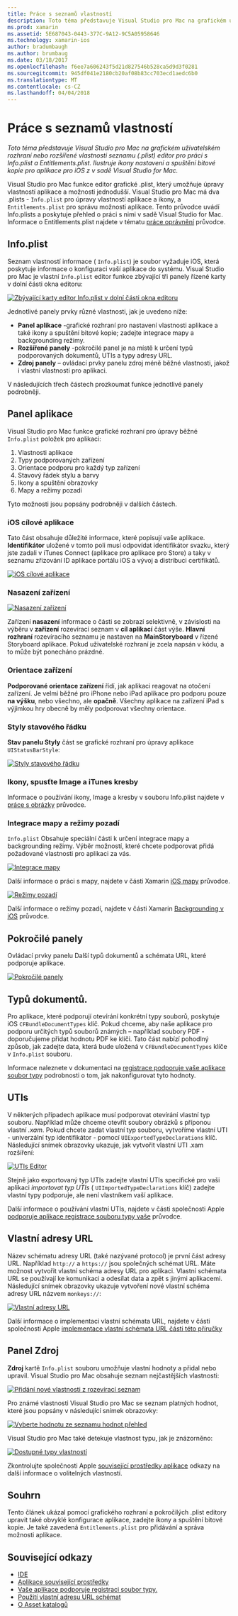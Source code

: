 ```yaml
---
title: Práce s seznamů vlastností
description: Toto téma představuje Visual Studio pro Mac na grafickém uživatelském rozhraní nebo rozšířené vlastnosti seznamu (.plist) editor pro práci s Info.plist a Entitlements.plist. Ilustruje ikony nastavení a spuštění bitové kopie pro aplikace pro iOS z v sadě Visual Studio for Mac.
ms.prod: xamarin
ms.assetid: 5E687043-0443-377C-9A12-9C5A05958646
ms.technology: xamarin-ios
author: bradumbaugh
ms.author: brumbaug
ms.date: 03/18/2017
ms.openlocfilehash: f6ee7a606243f5d21d827546b528ca5d9d3f0281
ms.sourcegitcommit: 945df041e2180cb20af08b83cc703ecd1aedc6b0
ms.translationtype: MT
ms.contentlocale: cs-CZ
ms.lasthandoff: 04/04/2018
---
```

# <a name="working-with-property-lists"></a>Práce s seznamů vlastností

_Toto téma představuje Visual Studio pro Mac na grafickém uživatelském rozhraní nebo rozšířené vlastnosti seznamu (.plist) editor pro práci s Info.plist a Entitlements.plist. Ilustruje ikony nastavení a spuštění bitové kopie pro aplikace pro iOS z v sadě Visual Studio for Mac._

Visual Studio pro Mac funkce editor grafické .plist, který umožňuje úpravy vlastností aplikace a možnosti jednodušší. Visual Studio pro Mac má dva .plists - `Info.plist` pro úpravy vlastností aplikace a ikony, a `Entitlements.plist` pro správu možnosti aplikace. Tento průvodce uvádí Info.plists a poskytuje přehled o práci s nimi v sadě Visual Studio for Mac. Informace o Entitlements.plist najdete v tématu [práce oprávnění](~/ios/deploy-test/provisioning/entitlements.md) průvodce.

## <a name="infoplist"></a>Info.plist

Seznam vlastností informace ( `Info.plist`) je soubor vyžaduje iOS, která poskytuje informace o konfiguraci vaší aplikace do systému. Visual Studio pro Mac je vlastní `Info.plist` editor funkce zbývající tři panely řízené karty v dolní části okna editoru:

 [![](property-lists-images/tabs.png "Zbývající karty editor Info.plist v dolní části okna editoru")](property-lists-images/tabs.png#lightbox)

Jednotlivé panely prvky různé vlastnosti, jak je uvedeno níže:

-  **Panel aplikace** -grafické rozhraní pro nastavení vlastnosti aplikace a také ikony a spuštění bitové kopie; zadejte integrace mapy a backgrounding režimy.
-  **Rozšířené panely** -pokročilé panel je na místě k určení typů podporovaných dokumentů, UTIs a typy adresy URL.
-  **Zdroj panely** – ovládací prvky panelu zdroj méně běžné vlastnosti, jakož i vlastní vlastnosti pro aplikaci.


V následujících třech částech prozkoumat funkce jednotlivé panely podrobněji.

## <a name="application-panel"></a>Panel aplikace

Visual Studio pro Mac funkce grafické rozhraní pro úpravy běžné `Info.plist` položek pro aplikaci:

1.  Vlastnosti aplikace
1.  Typy podporovaných zařízení
1.  Orientace podporu pro každý typ zařízení
1.  Stavový řádek stylu a barvy
1.  Ikony a spuštění obrazovky
1.  Mapy a režimy pozadí


Tyto možnosti jsou popsány podrobněji v dalších částech.

 <a name="iOS_Application_Target" />


### <a name="ios-application-target"></a>iOS cílové aplikace

Tato část obsahuje důležité informace, které popisují vaše aplikace.
**Identifikátor** uložené v tomto poli musí odpovídat identifikátor svazku, který jste zadali v iTunes Connect (aplikace pro aplikace pro Store) a taky v seznamu zřizování ID aplikace portálu iOS a vývoj a distribuci certifikátů.

 [![](property-lists-images/image24.png "iOS cílové aplikace")](property-lists-images/image24.png#lightbox)

### <a name="device-deployment"></a>Nasazení zařízení

 [![](property-lists-images/deployment.png "Nasazení zařízení")](property-lists-images/deployment.png#lightbox)

Zařízení **nasazení** informace o části se zobrazí selektivně, v závislosti na výběru v **zařízení** rozevírací seznam v **cíl aplikací** část výše. **Hlavní rozhraní** rozevíracího seznamu je nastaven na **MainStoryboard** v řízené Storyboard aplikace. Pokud uživatelské rozhraní je zcela napsán v kódu, a to může být ponecháno prázdné.

### <a name="supported-device-orientations"></a>Orientace zařízení

 **Podporované orientace zařízení** řídí, jak aplikaci reagovat na otočení zařízení. Je velmi běžné pro iPhone nebo iPad aplikace pro podporu pouze **na výšku**, nebo všechno, ale **opačně**. Všechny aplikace na zařízení iPad s výjimkou hry obecně by měly podporovat všechny orientace.

### <a name="status-bar-styles"></a>Styly stavového řádku

**Stav panelu Styly** část se grafické rozhraní pro úpravy aplikace `UIStatusBarStyle`:

 [![](property-lists-images/status.png "Styly stavového řádku")](property-lists-images/status.png#lightbox)

 <a name="Icons" />


### <a name="icons-launch-images-and-itunes-artwork"></a>Ikony, spusťte Image a iTunes kresby

Informace o používání ikony, Image a kresby v souboru Info.plist najdete v [práce s obrázky](~/ios/app-fundamentals/images-icons/index.md) průvodce.




### <a name="maps-integration-and-background-modes"></a>Integrace mapy a režimy pozadí

`Info.plist` Obsahuje speciální části k určení integrace mapy a backgrounding režimy. Výběr možností, které chcete podporovat přidá požadované vlastnosti pro aplikaci za vás.

 [![](property-lists-images/maps.png "Integrace mapy")](property-lists-images/maps.png#lightbox)

Další informace o práci s mapy, najdete v části Xamarin [iOS mapy](~/ios/user-interface/controls/ios-maps/index.md) průvodce.

 [![](property-lists-images/bging.png "Režimy pozadí")](property-lists-images/bging.png#lightbox)

Další informace o režimy pozadí, najdete v části Xamarin [Backgrounding v iOS](~/ios/app-fundamentals/backgrounding/introduction-to-backgrounding-in-ios.md) průvodce.

## <a name="advanced-panel"></a>Pokročilé panely

Ovládací prvky panelu Další typů dokumentů a schémata URL, které podporuje aplikace.

 [![](property-lists-images/image34.png "Pokročilé panely")](property-lists-images/image34.png#lightbox)

 <a name="Document_Types" />


## <a name="document-types"></a>Typů dokumentů.

Pro aplikace, které podporují otevírání konkrétní typy souborů, poskytuje iOS `CFBundleDocumentTypes` klíč. Pokud chceme, aby naše aplikace pro podporu určitých typů souborů známých – například soubory PDF - doporučujeme přidat hodnotu PDF ke klíči. Tato část nabízí pohodlný způsob, jak zadejte data, která bude uložená v `CFBundleDocumentTypes` klíče v `Info.plist` souboru.

Informace naleznete v dokumentaci na [registrace podporuje vaše aplikace soubor typy](http://developer.apple.com/library/ios/#documentation/FileManagement/Conceptual/DocumentInteraction_TopicsForIOS/Articles/RegisteringtheFileTypesYourAppSupports.html) podrobnosti o tom, jak nakonfigurovat tyto hodnoty.

## <a name="utis"></a>UTIs

V některých případech aplikace musí podporovat otevírání vlastní typ souboru. Například může chceme otevřít soubory obrázků s příponou vlastní *.xam*. Pokud chcete zadat vlastní typ souboru, vytvoříme vlastní UTI - univerzální typ identifikátor - pomocí `UIExportedTypeDeclarations` klíč. Následující snímek obrazovky ukazuje, jak vytvořit vlastní UTI .xam rozšíření:

 [![](property-lists-images/uti.png "UTIs Editor")](property-lists-images/uti.png#lightbox)

Stejně jako exportovaný typ UTIs zadejte vlastní UTIs specifické pro vaši aplikaci *importovat typ UTIs* ( `UIImportedTypeDeclarations` klíč) zadejte vlastní typy podporuje, ale není vlastníkem vaší aplikace.

Další informace o používání vlastní UTIs, najdete v části společnosti Apple [podporuje aplikace registrace souboru typy vaše](https://developer.apple.com/library/ios/documentation/FileManagement/Conceptual/understanding_utis/understand_utis_declare/understand_utis_declare.html#//apple_ref/doc/uid/TP40001319-CH204-SW1) průvodce.

## <a name="custom-urls"></a>Vlastní adresy URL

Název schématu adresy URL (také nazývané protocol) je první část adresy URL. Například `http://` a `https://` jsou společných schémat URL. Máte možnost vytvořit vlastní schéma adresy URL pro aplikaci. Vlastní schémata URL se používají ke komunikaci a odesílat data a zpět s jinými aplikacemi. Následující snímek obrazovky ukazuje vytvoření nové vlastní schéma adresy URL názvem `monkeys://`:

 [![](property-lists-images/url.png "Vlastní adresy URL")](property-lists-images/url.png#lightbox)



Další informace o implementaci vlastní schémata URL, najdete v části společnosti Apple [implementace vlastní schémata URL části této příručky](https://developer.apple.com/library/ios/documentation/iPhone/Conceptual/iPhoneOSProgrammingGuide/AdvancedAppTricks/AdvancedAppTricks.html)

## <a name="source-panel"></a>Panel Zdroj

**Zdroj** kartě `Info.plist` souboru umožňuje vlastní hodnoty a přidal nebo upravil. Visual Studio pro Mac obsahuje seznam nejčastějších vlastnosti:

 [![](property-lists-images/image31.png "Přidání nové vlastnosti z rozevírací seznam")](property-lists-images/image31.png#lightbox)

Pro známé vlastnosti Visual Studio pro Mac se seznam platných hodnot, které jsou popsány v následující snímek obrazovky:

 [![](property-lists-images/image32.png "Vyberte hodnotu ze seznamu hodnot přehled")](property-lists-images/image32.png#lightbox)

Visual Studio pro Mac také detekuje vlastnost typu, jak je znázorněno:

 [![](property-lists-images/image33.png "Dostupné typy vlastností")](property-lists-images/image33.png#lightbox)

Zkontrolujte společnosti Apple [související prostředky aplikace](http://developer.apple.com/library/ios/#DOCUMENTATION/iPhone/Conceptual/iPhoneOSProgrammingGuide/App-RelatedResources/App-RelatedResources.html) odkazy na další informace o volitelných vlastností.

 <a name="Entitlements" />

## <a name="summary"></a>Souhrn

Tento článek ukázal pomocí grafického rozhraní a pokročilých .plist editory upravit také obvyklé konfigurace aplikace, zadejte ikony a spuštění bitové kopie. Je také zavedená `Entitlements.plist` pro přidávání a správa možnosti aplikace.


## <a name="related-links"></a>Související odkazy

- [IDE](https://developer.xamarin.com/recipes/cross-platform/ide)
- [Aplikace související prostředky](http://developer.apple.com/library/ios/#DOCUMENTATION/iPhone/Conceptual/iPhoneOSProgrammingGuide/App-RelatedResources/App-RelatedResources.html)
- [Vaše aplikace podporuje registraci soubor typy.](http://developer.apple.com/library/ios/#documentation/FileManagement/Conceptual/DocumentInteraction_TopicsForIOS/Articles/RegisteringtheFileTypesYourAppSupports.html)
- [Použití vlastní adresu URL schémat](https://developer.apple.com/library/ios/documentation/iPhone/Conceptual/iPhoneOSProgrammingGuide/AdvancedAppTricks/AdvancedAppTricks.html)
- [O Asset katalogů](https://developer.apple.com/library/ioshttps://developer.xamarin.com/recipes/xcode_help-image_catalog-1.0/Recipe.html)
